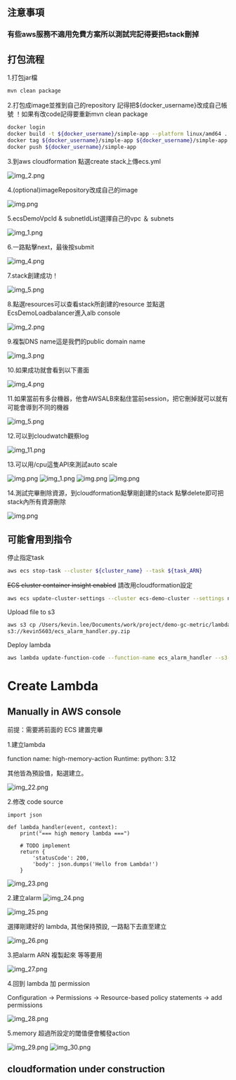 ## 注意事項
### 有些aws服務不適用免費方案所以測試完記得要把stack刪掉
## 打包流程
1.打包jar檔
``` sh
mvn clean package
```
2.打包成image並推到自己的repository
記得把${docker_username}改成自己帳號
！如果有改code記得要重新mvn clean package
``` sh
docker login
docker build -t ${docker_username}/simple-app --platform linux/amd64 . 
docker tag ${docker_username}/simple-app ${docker_username}/simple-app 
docker push ${docker_username}/simple-app
```

3.到aws cloudformation 點選create stack上傳ecs.yml

![img_2.png](picture/img_2.png)

4.(optional)imageRepository改成自己的image

![img.png](picture/img_12.png)

5.ecsDemoVpcId & subnetIdList選擇自己的vpc ＆ subnets

![img_1.png](picture/img_13.png)

6.一路點擊next，最後按submit

![img_4.png](picture/img_4.png)

7.stack創建成功！

![img_5.png](picture/img_5.png)

8.點選resources可以查看stack所創建的resource
並點選EcsDemoLoadbalancer進入alb console

![img_2.png](picture/img_14.png)

9.複製DNS name這是我們的public domain name

![img_3.png](picture/img_15.png)

10.如果成功就會看到以下畫面

![img_4.png](picture/img_16.png)

11.如果當前有多台機器，他會AWSALB來黏住當前session，把它刪掉就可以就有可能會導到不同的機器

![img_5.png](picture/img_17.png)

12.可以到cloudwatch觀察log

![img_11.png](picture/img_11.png)

13.可以用/cpu這隻API來測試auto scale

![img.png](picture/img_21.png)
![img_1.png](picture/img_18.png)
![img.png](picture/img_19.png)
![img.png](picture/img_20.png)

14.測試完畢刪除資源，到cloudformation點擊剛創建的stack
點擊delete即可把stack內所有資源刪除

![img.png](picture/img12.png)


## 可能會用到指令
停止指定task
``` sh
aws ecs stop-task --cluster ${cluster_name} --task ${task_ARN}
```

~~ECS cluster container insight enabled~~ 請改用cloudformation設定 
``` sh
aws ecs update-cluster-settings --cluster ecs-demo-cluster --settings name=containerInsights,value=enabled
```

Upload file to s3
``` sh
aws s3 cp /Users/kevin.lee/Documents/work/project/demo-gc-metric/lambda/ecs_alarm_handler.py.zip \
s3://kevin5603/ecs_alarm_handler.py.zip
```

Deploy lambda
``` sh
aws lambda update-function-code --function-name ecs_alarm_handler --s3-bucket kevin5603 --s3-key ecs_alarm_handler.py.zip
```

# Create Lambda
## Manually in AWS console
前提：需要將前面的 ECS 建置完畢

1.建立lambda

function name: high-memory-action
Runtime: python: 3.12

其他皆為預設值，點選建立。

![img_22.png](picture/img_22.png)

2.修改 code source
```
import json

def lambda_handler(event, context):
    print("=== high memory lambda ===")

    # TODO implement
    return {
        'statusCode': 200,
        'body': json.dumps('Hello from Lambda!')
    }
```

![img_23.png](picture/img_23.png)


2.建立alarm
![img_24.png](picture/img_24.png)

![img_25.png](picture/img_25.png)

選擇剛建好的 lambda, 其他保持預設, 一路點下去直至建立 

![img_26.png](picture/img_26.png)

3.把alarm ARN 複製起來 等等要用

![img_27.png](picture/img_27.png)

4.回到 lambda 加 permission

Configuration -> Permissions -> Resource-based policy statements -> add permissions

![img_28.png](picture/img_28.png)

5.memory 超過所設定的閾值便會觸發action

![img_29.png](picture/img_29.png)
![img_30.png](picture/img_30.png)

## cloudformation under construction 
